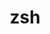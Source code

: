 ---
title: "zsh"
layout: cache
categories: [package, v0.18.1]
meta: {"versions": ["5.8"], "compilers": ["gcc@=7.5.0"], "oss": ["ubuntu18.04"], "platforms": ["linux"], "targets": ["x86_64"], "stacks": ["e4s", "root"], "num_specs": 1, "num_specs_by_stack": {"root": 1, "e4s": 1}}
spec_details: [{"hash": "b2jhuorp4tehmx7477xmhad2uyefwwhq", "compiler": "gcc@=7.5.0", "versions": ["5.8"], "os": "ubuntu18.04", "platform": "linux", "target": "x86_64", "variants": ["+skip-tcsetpgrp-test"], "stacks": ["root", "e4s"], "size": "-", "tarball": "https://binaries.spack.io/releases/v0.18.1/build_cache/linux-ubuntu18.04-x86_64/gcc-7.5.0/zsh-5.8/linux-ubuntu18.04-x86_64-gcc-7.5.0-zsh-5.8-b2jhuorp4tehmx7477xmhad2uyefwwhq.spack"}]
---